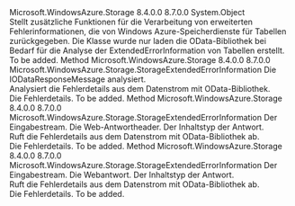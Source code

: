 <Type Name="ODataErrorHelper" FullName="Microsoft.WindowsAzure.Storage.ODataErrorHelper">
  <TypeSignature Language="C#" Value="public static class ODataErrorHelper" />
  <TypeSignature Language="ILAsm" Value=".class public auto ansi abstract sealed beforefieldinit ODataErrorHelper extends System.Object" />
  <TypeSignature Language="DocId" Value="T:Microsoft.WindowsAzure.Storage.ODataErrorHelper" />
  <TypeSignature Language="VB.NET" Value="Public Class ODataErrorHelper" />
  <TypeSignature Language="F#" Value="type ODataErrorHelper = class" />
  <AssemblyInfo>
    <AssemblyName>Microsoft.WindowsAzure.Storage</AssemblyName>
    <AssemblyVersion>8.4.0.0</AssemblyVersion>
    <AssemblyVersion>8.7.0.0</AssemblyVersion>
  </AssemblyInfo>
  <Base>
    <BaseTypeName>System.Object</BaseTypeName>
  </Base>
  <Interfaces />
  <Docs>
    <summary>
            Stellt zusätzliche Funktionen für die Verarbeitung von erweiterten Fehlerinformationen, die von Windows Azure-Speicherdienste für Tabellen zurückgegeben.
            Die Klasse wurde nur laden die OData-Bibliothek bei Bedarf für die Analyse der ExtendedErrorInformation von Tabellen erstellt.
            </summary>
    <remarks>To be added.</remarks>
  </Docs>
  <Members>
    <Member MemberName="ReadAndParseExtendedError">
      <MemberSignature Language="C#" Value="public static Microsoft.WindowsAzure.Storage.StorageExtendedErrorInformation ReadAndParseExtendedError (Microsoft.Data.OData.IODataResponseMessage responseMessage);" />
      <MemberSignature Language="ILAsm" Value=".method public static hidebysig class Microsoft.WindowsAzure.Storage.StorageExtendedErrorInformation ReadAndParseExtendedError(class Microsoft.Data.OData.IODataResponseMessage responseMessage) cil managed" />
      <MemberSignature Language="DocId" Value="M:Microsoft.WindowsAzure.Storage.ODataErrorHelper.ReadAndParseExtendedError(Microsoft.Data.OData.IODataResponseMessage)" />
      <MemberSignature Language="VB.NET" Value="Public Shared Function ReadAndParseExtendedError (responseMessage As IODataResponseMessage) As StorageExtendedErrorInformation" />
      <MemberSignature Language="F#" Value="static member ReadAndParseExtendedError : Microsoft.Data.OData.IODataResponseMessage -&gt; Microsoft.WindowsAzure.Storage.StorageExtendedErrorInformation" Usage="Microsoft.WindowsAzure.Storage.ODataErrorHelper.ReadAndParseExtendedError responseMessage" />
      <MemberType>Method</MemberType>
      <AssemblyInfo>
        <AssemblyName>Microsoft.WindowsAzure.Storage</AssemblyName>
        <AssemblyVersion>8.4.0.0</AssemblyVersion>
        <AssemblyVersion>8.7.0.0</AssemblyVersion>
      </AssemblyInfo>
      <ReturnValue>
        <ReturnType>Microsoft.WindowsAzure.Storage.StorageExtendedErrorInformation</ReturnType>
      </ReturnValue>
      <Parameters>
        <Parameter Name="responseMessage" Type="Microsoft.Data.OData.IODataResponseMessage" />
      </Parameters>
      <Docs>
        <param name="responseMessage">Die IODataResponseMessage analysiert.</param>
        <summary>
            Analysiert die Fehlerdetails aus dem Datenstrom mit OData-Bibliothek.
            </summary>
        <returns>Die Fehlerdetails.</returns>
        <remarks>To be added.</remarks>
      </Docs>
    </Member>
    <Member MemberName="ReadDataServiceResponseFromStream">
      <MemberSignature Language="C#" Value="public static Microsoft.WindowsAzure.Storage.StorageExtendedErrorInformation ReadDataServiceResponseFromStream (System.IO.Stream inputStream, System.Collections.Generic.IDictionary&lt;string,string&gt; responseHeaders, string contentType);" />
      <MemberSignature Language="ILAsm" Value=".method public static hidebysig class Microsoft.WindowsAzure.Storage.StorageExtendedErrorInformation ReadDataServiceResponseFromStream(class System.IO.Stream inputStream, class System.Collections.Generic.IDictionary`2&lt;string, string&gt; responseHeaders, string contentType) cil managed" />
      <MemberSignature Language="DocId" Value="M:Microsoft.WindowsAzure.Storage.ODataErrorHelper.ReadDataServiceResponseFromStream(System.IO.Stream,System.Collections.Generic.IDictionary{System.String,System.String},System.String)" />
      <MemberSignature Language="VB.NET" Value="Public Shared Function ReadDataServiceResponseFromStream (inputStream As Stream, responseHeaders As IDictionary(Of String, String), contentType As String) As StorageExtendedErrorInformation" />
      <MemberSignature Language="F#" Value="static member ReadDataServiceResponseFromStream : System.IO.Stream * System.Collections.Generic.IDictionary&lt;string, string&gt; * string -&gt; Microsoft.WindowsAzure.Storage.StorageExtendedErrorInformation" Usage="Microsoft.WindowsAzure.Storage.ODataErrorHelper.ReadDataServiceResponseFromStream (inputStream, responseHeaders, contentType)" />
      <MemberType>Method</MemberType>
      <AssemblyInfo>
        <AssemblyName>Microsoft.WindowsAzure.Storage</AssemblyName>
        <AssemblyVersion>8.4.0.0</AssemblyVersion>
        <AssemblyVersion>8.7.0.0</AssemblyVersion>
      </AssemblyInfo>
      <ReturnValue>
        <ReturnType>Microsoft.WindowsAzure.Storage.StorageExtendedErrorInformation</ReturnType>
      </ReturnValue>
      <Parameters>
        <Parameter Name="inputStream" Type="System.IO.Stream" />
        <Parameter Name="responseHeaders" Type="System.Collections.Generic.IDictionary&lt;System.String,System.String&gt;" />
        <Parameter Name="contentType" Type="System.String" />
      </Parameters>
      <Docs>
        <param name="inputStream">Der Eingabestream.</param>
        <param name="responseHeaders">Die Web-Antwortheader.</param>
        <param name="contentType">Der Inhaltstyp der Antwort.</param>
        <summary>
            Ruft die Fehlerdetails aus dem Datenstrom mit OData-Bibliothek ab.
            </summary>
        <returns>Die Fehlerdetails.</returns>
        <remarks>To be added.</remarks>
      </Docs>
    </Member>
    <Member MemberName="ReadFromStreamUsingODataLib">
      <MemberSignature Language="C#" Value="public static Microsoft.WindowsAzure.Storage.StorageExtendedErrorInformation ReadFromStreamUsingODataLib (System.IO.Stream inputStream, System.Net.HttpWebResponse response, string contentType);" />
      <MemberSignature Language="ILAsm" Value=".method public static hidebysig class Microsoft.WindowsAzure.Storage.StorageExtendedErrorInformation ReadFromStreamUsingODataLib(class System.IO.Stream inputStream, class System.Net.HttpWebResponse response, string contentType) cil managed" />
      <MemberSignature Language="DocId" Value="M:Microsoft.WindowsAzure.Storage.ODataErrorHelper.ReadFromStreamUsingODataLib(System.IO.Stream,System.Net.HttpWebResponse,System.String)" />
      <MemberSignature Language="VB.NET" Value="Public Shared Function ReadFromStreamUsingODataLib (inputStream As Stream, response As HttpWebResponse, contentType As String) As StorageExtendedErrorInformation" />
      <MemberSignature Language="F#" Value="static member ReadFromStreamUsingODataLib : System.IO.Stream * System.Net.HttpWebResponse * string -&gt; Microsoft.WindowsAzure.Storage.StorageExtendedErrorInformation" Usage="Microsoft.WindowsAzure.Storage.ODataErrorHelper.ReadFromStreamUsingODataLib (inputStream, response, contentType)" />
      <MemberType>Method</MemberType>
      <AssemblyInfo>
        <AssemblyName>Microsoft.WindowsAzure.Storage</AssemblyName>
        <AssemblyVersion>8.4.0.0</AssemblyVersion>
        <AssemblyVersion>8.7.0.0</AssemblyVersion>
      </AssemblyInfo>
      <ReturnValue>
        <ReturnType>Microsoft.WindowsAzure.Storage.StorageExtendedErrorInformation</ReturnType>
      </ReturnValue>
      <Parameters>
        <Parameter Name="inputStream" Type="System.IO.Stream" />
        <Parameter Name="response" Type="System.Net.HttpWebResponse" />
        <Parameter Name="contentType" Type="System.String" />
      </Parameters>
      <Docs>
        <param name="inputStream">Der Eingabestream.</param>
        <param name="response">Die Webantwort.</param>
        <param name="contentType">Der Inhaltstyp der Antwort.</param>
        <summary>
            Ruft die Fehlerdetails aus dem Datenstrom mit OData-Bibliothek ab.
            </summary>
        <returns>Die Fehlerdetails.</returns>
        <remarks>To be added.</remarks>
      </Docs>
    </Member>
  </Members>
</Type>